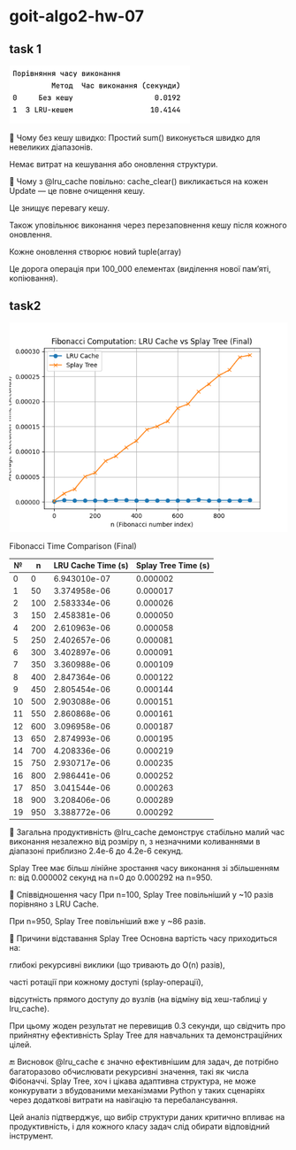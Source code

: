 # goit-algo2-hw-07

## task 1

![img.png](img.png)



🔹 Чому без кешу швидко:
Простий sum() виконується швидко для невеликих діапазонів.

Немає витрат на кешування або оновлення структури.

🔹 Чому з @lru_cache повільно:
cache_clear() викликається на кожен Update — це повне очищення кешу.

Це знищує перевагу кешу.

Також уповільнює виконання через перезаповнення кешу після кожного оновлення.

Кожне оновлення створює новий tuple(array)

Це дорога операція при 100_000 елементах (виділення нової памʼяті, копіювання).


## task2

![img_1.png](img_1.png)

Fibonacci Time Comparison (Final)

| № |n  | LRU Cache Time (s)|  Splay Tree Time (s)|
|---|-|-----------------|----------------------|
| 0  |    0  |      6.943010e-07  |           0.000002 |
| 1  |   50  |      3.374958e-06  |           0.000017  |
| 2  |  100   |     2.583334e-06  |           0.000026|
| 3  | 150    |    2.458381e-06   |          0.000050|
| 4  |  200   |     2.610963e-06  |           0.000058|
| 5  |  250   |     2.402657e-06  |           0.000081|
| 6  |  300   |     3.402897e-06  |           0.000091|
| 7  |  350   |    3.360988e-06   |          0.000109|
| 8  |  400   |     2.847364e-06  |           0.000122|
| 9  |  450   |    2.805454e-06   |          0.000144|
| 10 |  500   |     2.903088e-06  |           0.000151|
| 11 |  550   |     2.860868e-06  |           0.000161|
| 12 |  600   |     3.096958e-06  |           0.000187|
| 13 |  650   |     2.874993e-06  |           0.000195|
| 14 |  700   |     4.208336e-06  |           0.000219|
| 15 |  750   |     2.930717e-06  |           0.000235|
| 16 |  800   |     2.986441e-06  |           0.000252|
| 17 |  850   |     3.041544e-06   |          0.000263|
| 18 |  900   |     3.208406e-06    |         0.000289|
| 19 |  950   |     3.388772e-06     |        0.000292 |


🔹 Загальна продуктивність
@lru_cache демонструє стабільно малий час виконання незалежно від розміру n, з незначними коливаннями в діапазоні приблизно 2.4e-6 до 4.2e-6 секунд.

Splay Tree має більш лінійне зростання часу виконання зі збільшенням n: від 0.000002 секунд на n=0 до 0.000292 на n=950.

🔹 Співвідношення часу
При n=100, Splay Tree повільніший у ~10 разів порівняно з LRU Cache.

При n=950, Splay Tree повільніший вже у ~86 разів.

🔹 Причини відставання Splay Tree
Основна вартість часу приходиться на:

глибокі рекурсивні виклики (що тривають до O(n) разів),

часті ротації при кожному доступі (splay-операції),

відсутність прямого доступу до вузлів (на відміну від хеш-таблиці у lru_cache).

При цьому жоден результат не перевищив 0.3 секунди, що свідчить про прийнятну ефективність Splay Tree для навчальних та демонстраційних цілей.

🔚 Висновок
@lru_cache є значно ефективнішим для задач, де потрібно багаторазово обчислювати рекурсивні значення, такі як числа Фібоначчі.
Splay Tree, хоч і цікава адаптивна структура, не може конкурувати з вбудованими механізмами Python у таких сценаріях через додаткові витрати на навігацію та перебалансування.

Цей аналіз підтверджує, що вибір структури даних критично впливає на продуктивність, і для кожного класу задач слід обирати відповідний інструмент.
